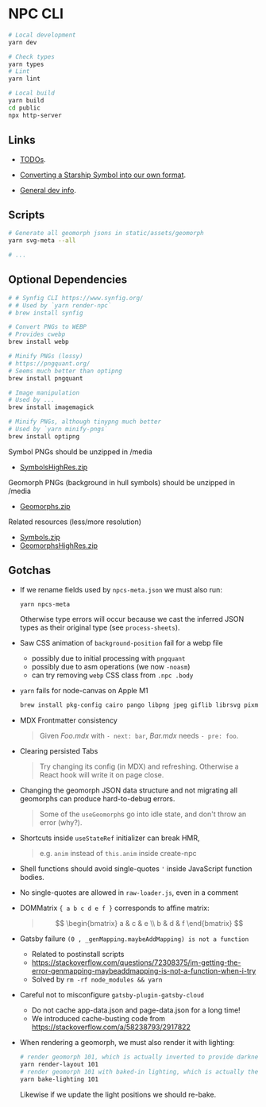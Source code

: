 # NPC CLI

```sh
# Local development
yarn dev

# Check types
yarn types
# Lint
yarn lint

# Local build
yarn build
cd public
npx http-server
```
## Links

- [TODOs](/docs/TODO.md).

- [Converting a Starship Symbol into our own format](media/symbols-png-staging/README.md).

- [General dev info](/docs/DEV-INFO.md).

## Scripts

```sh
# Generate all geomorph jsons in static/assets/geomorph
yarn svg-meta --all

# ...
```

## Optional Dependencies

```sh
# # Synfig CLI https://www.synfig.org/
# # Used by `yarn render-npc`
# brew install synfig

# Convert PNGs to WEBP
# Provides cwebp
brew install webp

# Minify PNGs (lossy)
# https://pngquant.org/
# Seems much better than optipng
brew install pngquant

# Image manipulation
# Used by ...
brew install imagemagick

# Minify PNGs, although tinypng much better
# Used by `yarn minify-pngs`
brew install optipng
```

Symbol PNGs should be unzipped in /media
- [SymbolsHighRes.zip](http://ericbsmith.no-ip.org/zip/Geomorphs/SymbolsHighRes.zip)

Geomorph PNGs (background in hull symbols) should be unzipped in /media
- [Geomorphs.zip](http://ericbsmith.no-ip.org/zip/Geomorphs/Geomorphs.zip)

Related resources (less/more resolution)
- [Symbols.zip](http://ericbsmith.no-ip.org/zip/Geomorphs/Symbols.zip)
- [GeomorphsHighRes.zip](http://ericbsmith.no-ip.org/zip/Geomorphs/GeomorphsHighRes.zip)

## Gotchas

- If we rename fields used by `npcs-meta.json` we must also run:
  ```sh
  yarn npcs-meta
  ```
  Otherwise type errors will occur because we cast the inferred JSON types as their original type (see `process-sheets`).

- Saw CSS animation of `background-position` fail for a webp file
  - possibly due to initial processing with `pngquant`
  - possibly due to asm operations (we now `-noasm`)
  - can try removing `webp` CSS class from `.npc .body`

- `yarn` fails for node-canvas on Apple M1
  ```sh
  brew install pkg-config cairo pango libpng jpeg giflib librsvg pixman
  ```

- MDX Frontmatter consistency
  > Given _Foo.mdx_ with `- next: bar`, _Bar.mdx_ needs `- pre: foo`.

- Clearing persisted Tabs
  > Try changing its config (in MDX) and refreshing.
  > Otherwise a React hook will write it on page close.

- Changing the geomorph JSON data structure and not migrating all geomorphs can produce hard-to-debug errors.
  > Some of the `useGeomorph`s go into idle state, and don't throw an error (why?).

- Shortcuts inside `useStateRef` initializer can break HMR,
  > e.g. `anim` instead of `this.anim` inside create-npc

- Shell functions should avoid single-quotes `'` inside JavaScript function bodies.
- No single-quotes are allowed in `raw-loader.js`, even in a comment

- DOMMatrix `{ a b c d e f }` corresponds to affine matrix:
  > $$
  \begin{bmatrix}
  a & c & e \\
  b & d & f
  \end{bmatrix}
  $$

- Gatsby failure `(0 , _genMapping.maybeAddMapping) is not a function`
  - Related to postinstall scripts
  - https://stackoverflow.com/questions/72308375/im-getting-the-error-genmapping-maybeaddmapping-is-not-a-function-when-i-try
  - Solved by `rm -rf node_modules && yarn`

- Careful not to misconfigure `gatsby-plugin-gatsby-cloud`
  - Do not cache app-data.json and page-data.json for a long time!
  - We introduced cache-busting code from https://stackoverflow.com/a/58238793/2917822

- When rendering a geomorph, we must also render it with lighting:
  ```sh
  # render geomorph 101, which is actually inverted to provide darkness
  yarn render-layout 101
  # render geomorph 101 with baked-in lighting, which is actually the floor
  yarn bake-lighting 101
  ```
  Likewise if we update the light positions we should re-bake.
